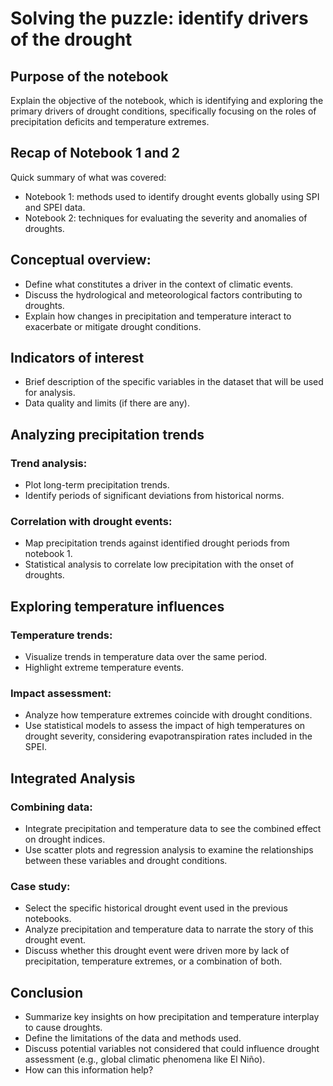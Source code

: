 # Solving the puzzle: identify drivers of the drought

## Purpose of the notebook
Explain the objective of the notebook, which is identifying and exploring the primary drivers of drought conditions, specifically focusing on the roles of precipitation deficits and temperature extremes.


## Recap of Notebook 1 and 2
Quick summary of what was covered: 
- Notebook 1: methods used to identify drought events globally using SPI and SPEI data.
- Notebook 2: techniques for evaluating the severity and anomalies of droughts.


## Conceptual overview:
- Define what constitutes a driver in the context of climatic events.
- Discuss the hydrological and meteorological factors contributing to droughts.
- Explain how changes in precipitation and temperature interact to exacerbate or mitigate drought conditions.


## Indicators of interest
- Brief description of the specific variables in the dataset that will be used for analysis.
- Data quality and limits (if there are any).


## Analyzing precipitation trends
### Trend analysis:
- Plot long-term precipitation trends.
- Identify periods of significant deviations from historical norms.

### Correlation with drought events:
- Map precipitation trends against identified drought periods from notebook 1.
- Statistical analysis to correlate low precipitation with the onset of droughts.


## Exploring temperature influences

### Temperature trends:
- Visualize trends in temperature data over the same period.
- Highlight extreme temperature events.

### Impact assessment:
- Analyze how temperature extremes coincide with drought conditions.
- Use statistical models to assess the impact of high temperatures on drought severity, considering evapotranspiration rates included in the SPEI.


##  Integrated Analysis

### Combining data:
- Integrate precipitation and temperature data to see the combined effect on drought indices.
- Use scatter plots and regression analysis to examine the relationships between these variables and drought conditions.

### Case study:
- Select the specific historical drought event used in the previous notebooks.
- Analyze precipitation and temperature data to narrate the story of this drought event.
- Discuss whether this drought event were driven more by lack of precipitation, temperature extremes, or a combination of both.

## Conclusion

- Summarize key insights on how precipitation and temperature interplay to cause droughts.
- Define the limitations of the data and methods used.
- Discuss potential variables not considered that could influence drought assessment (e.g., global climatic phenomena like El Niño).
- How can this information help?